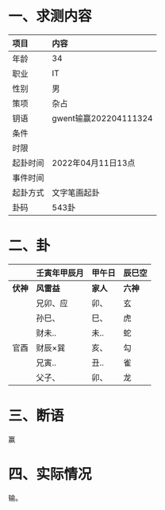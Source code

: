 # 一、求测内容

| 项目     | 内容                  |
| :------- | :-------------------- |
| 年龄     | 34                    |
| 职业     | IT                    |
| 性别     | 男                    |
| 策项     | 杂占                  |
| 钥语     | gwent输赢202204111324 |
| 条件     |                       |
| 时限     |                       |
| 起卦时间 | 2022年04月11日13点    |
| 事件时间 |                       |
| 起卦方式 | 文字笔画起卦          |
| 卦码     | 543卦                 |

# 二、卦

|                | 壬寅年甲辰月     | 甲午日         | 辰巳空         |
| :------------- | :--------------- | :------------- | :------------- |
| **伏神** | **风雷益** | **家人** | **六神** |
|                | 兄卯、应         | 卯、           | 玄             |
|                | 孙巳、           | 巳、           | 虎             |
|                | 财未..           | 未..           | 蛇             |
| 官酉           | 财辰×巽         | 亥、           | 勾             |
|                | 兄寅..           | 丑..           | 雀             |
|                | 父子、           | 卯、           | 龙             |

# 三、断语

赢

# 四、实际情况

输。
